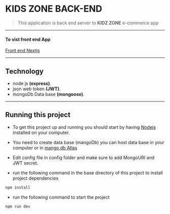 # KIDS ZONE BACK-END

> This application is back end server to **KIDZ ZONE** e-commerce app

---

#### To vist front end App

[Front end Nextjs](http://dev.nodeca.com)

---

## Technology

- node js **(express)**.
- json web token **(JWT)**.
- mongoDb Data base **(mongoose)**.

---

## Running this project

- To get this project up and running you should start by having [Nodejs](https://nodejs.org/en/download/) installed on your computer.

- You need to create data base (mangoDb) you can host data base in your computer or in [mango db Atlas](https://www.mongodb.com/)

- Edit config file in config folder and make sure to add MongoURI and JWT secret.

- run the following command in the base directory of this project to install project dependencies

```js
npm install
```

- run the following command to start the project

```js
npm run dev
```
